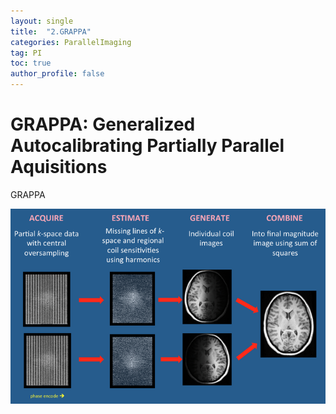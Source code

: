 ```yaml
---
layout: single
title:  "2.GRAPPA"
categories: ParallelImaging
tag: PI
toc: true
author_profile: false
---
```


# GRAPPA: Generalized Autocalibrating Partially Parallel Aquisitions

GRAPPA 



![GRAPPA01](../images/2023-03-29-GRAPPA/GRAPPA01.png)
